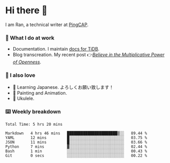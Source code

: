 # Hi there 👋

I am Ran, a technical writer at [PingCAP](https://pingcap.com/).

### 📝 What I do at work

- Documentation. I maintain [docs for TiDB](https://github.com/pingcap/docs).
- Blog transcreation. My recent post 👉[*Believe in the Multiplicative Power of Openness*](https://pingcap.com/blog/believe-in-the-multiplicative-power-of-openness-open-source-community).

### 🤠 I also love

- 💬 Learning Japanese. よろしくお願い致します！
- 🎨 Painting and Animation.
- 🎵 Ukulele.

### ⌨️ Weekly breakdown

<!--START_SECTION:waka-->

```text
Total Time: 5 hrs 20 mins

Markdown   4 hrs 46 mins   ██████████████████████▒░░   89.44 %
YAML       12 mins         █░░░░░░░░░░░░░░░░░░░░░░░░   03.75 %
JSON       11 mins         █░░░░░░░░░░░░░░░░░░░░░░░░   03.66 %
Python     7 mins          ▓░░░░░░░░░░░░░░░░░░░░░░░░   02.44 %
Bash       1 min           ░░░░░░░░░░░░░░░░░░░░░░░░░   00.43 %
Git        0 secs          ░░░░░░░░░░░░░░░░░░░░░░░░░   00.22 %
```

<!--END_SECTION:waka-->
